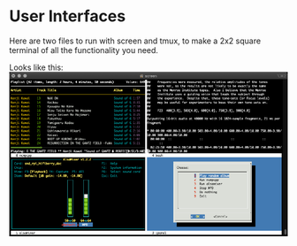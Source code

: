# User Interfaces

Here are two files to run with screen and tmux, to make a 2x2 square terminal of all the functionality you need.

Looks like this: ![image](https://github.com/therion23/sinhika/blob/master/ui/Sinhika-iTerm2-screen.png)
